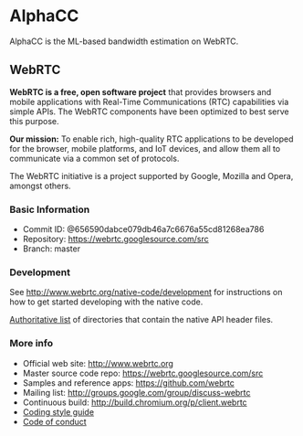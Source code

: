 # AlphaCC

AlphaCC is the ML-based bandwidth estimation on WebRTC.

## WebRTC

**WebRTC is a free, open software project** that provides browsers and mobile
applications with Real-Time Communications (RTC) capabilities via simple APIs.
The WebRTC components have been optimized to best serve this purpose.

**Our mission:** To enable rich, high-quality RTC applications to be
developed for the browser, mobile platforms, and IoT devices, and allow them
all to communicate via a common set of protocols.

The WebRTC initiative is a project supported by Google, Mozilla and Opera,
amongst others.

### Basic Information

* Commit ID: @656590dabce079db46a7c6676a55cd81268ea786
* Repository: <https://webrtc.googlesource.com/src>
* Branch: master

### Development

See http://www.webrtc.org/native-code/development for instructions on how to get
started developing with the native code.

[Authoritative list](native-api.md) of directories that contain the
native API header files.

### More info

* Official web site: http://www.webrtc.org
* Master source code repo: https://webrtc.googlesource.com/src
* Samples and reference apps: https://github.com/webrtc
* Mailing list: http://groups.google.com/group/discuss-webrtc
* Continuous build: http://build.chromium.org/p/client.webrtc
* [Coding style guide](style-guide.md)
* [Code of conduct](CODE_OF_CONDUCT.md)
